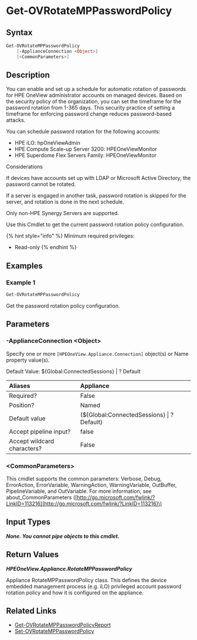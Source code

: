 ﻿---
description: Get the appliance management processor password policy configuration.
---

# Get-OVRotateMPPasswordPolicy

## Syntax

```powershell
Get-OVRotateMPPasswordPolicy
    [-ApplianceConnection <Object>]
    [<CommonParameters>]
```

## Description

You can enable and set up a schedule for automatic rotation of passwords for HPE OneView administrator accounts on managed devices. Based on the security policy of the organization, you can set the timeframe for the password rotation from 1-365 days. This security practice of setting a timeframe for enforcing password change reduces password-based attacks.

You can schedule password rotation for the following accounts:

* HPE iLO: hpOneViewAdmin
* HPE Compute Scale-up Server 3200: HPEOneViewMonitor
* HPE Superdome Flex Servers Family: HPEOneViewMonitor

Considerations

If devices have accounts set up with LDAP or Microsoft Active Directory, the password cannot be rotated.

If a server is engaged in another task, password rotation is skipped for the server, and rotation is done in the next schedule.

Only non-HPE Synergy Servers are supported.

Use this Cmdlet to get the current password rotation policy configuration.

{% hint style="info" %}
Minimum required privileges:

* Read-only
{% endhint %}

## Examples

###  Example 1 

```powershell
Get-OVRotateMPPasswordPolicy

```

Get the password rotation policy configuration.

## Parameters

### -ApplianceConnection &lt;Object&gt;

Specify one or more `[HPEOneView.Appliance.Connection]` object(s) or Name property value(s).

Default Value: ${Global:ConnectedSessions} | ? Default

| Aliases | Appliance |
| :--- | :--- |
| Required? | False |
| Position? | Named |
| Default value | (${Global:ConnectedSessions} &vert; ? Default) |
| Accept pipeline input? | false |
| Accept wildcard characters? | False |

### &lt;CommonParameters&gt;

This cmdlet supports the common parameters: Verbose, Debug, ErrorAction, ErrorVariable, WarningAction, WarningVariable, OutBuffer, PipelineVariable, and OutVariable. For more information, see about\_CommonParameters \([http://go.microsoft.com/fwlink/?LinkID=113216](http://go.microsoft.com/fwlink/?LinkID=113216)\)

## Input Types

_**None.  You cannot pipe objects to this cmdlet.**_

## Return Values

_**HPEOneView.Appliance.RotateMPPasswordPolicy**_

Appliance RotateMPPasswordPolicy class.  This defines the device embedded management process (e.g. iLO) privileged account password rotation policy and how it is configured on the appliance.


## Related Links

* [Get-OVRotateMPPasswordPolicyReport](get-ovrotatemppasswordpolicyreport.md)
* [Set-OVRotateMPPasswordPolicy](set-ovrotatemppasswordpolicy.md)
